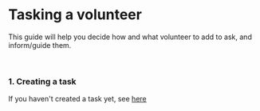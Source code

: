 # Tasking a volunteer
This guide will help you decide how and what volunteer to add to ask, and inform/guide them.

<br>

### 1. Creating a task
If you haven't created a task yet, see [here](https://github.com/ACADEV1/.github/blob/dev/docs/management/project/task/README.md)